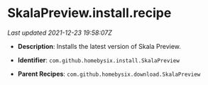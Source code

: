 # SkalaPreview.install.recipe

_Last updated 2021-12-23 19:58:07Z_

- **Description**: Installs the latest version of Skala Preview.

- **Identifier**: `com.github.homebysix.install.SkalaPreview`

- **Parent Recipes**: `com.github.homebysix.download.SkalaPreview`